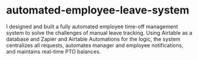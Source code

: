 # automated-employee-leave-system
I designed and built a fully automated employee time-off management system to solve the challenges of manual leave tracking. Using Airtable as a database and Zapier and Airtable Automations for the logic, the system centralizes all requests, automates manager and employee notifications, and maintains real-time PTO balances.
